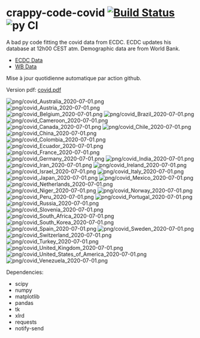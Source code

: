 # crappy-code-covid [![Build Status](https://cloud.drone.io/api/badges/a-lemonnier/crappy-code-covid/status.svg)](https://cloud.drone.io/a-lemonnier/crappy-code-covid) ![py CI](https://github.com/a-lemonnier/crappy-code-covid/workflows/py%20CI/badge.svg)
 
A bad py code fitting the covid data from ECDC. ECDC updates his database at 12h00 CEST atm. Demographic data are from World Bank.
 
- [ECDC Data](https://www.ecdc.europa.eu/en/publications-data/download-todays-data-geographic-distribution-covid-19-cases-worldwide)
- [WB Data](https://data.worldbank.org/indicator/sp.pop.totl)
 
 
Mise à jour quotidienne automatique par action github.
 
Version pdf: [covid.pdf](https://github.com/a-lemonnier/crappy-code-covid/raw/master/covid.pdf)
 
![png/covid_Australia_2020-07-01.png](png/covid_Australia_2020-07-01.png)
![png/covid_Austria_2020-07-01.png](png/covid_Austria_2020-07-01.png)
![png/covid_Belgium_2020-07-01.png](png/covid_Belgium_2020-07-01.png)
![png/covid_Brazil_2020-07-01.png](png/covid_Brazil_2020-07-01.png)
![png/covid_Cameroon_2020-07-01.png](png/covid_Cameroon_2020-07-01.png)
![png/covid_Canada_2020-07-01.png](png/covid_Canada_2020-07-01.png)
![png/covid_Chile_2020-07-01.png](png/covid_Chile_2020-07-01.png)
![png/covid_China_2020-07-01.png](png/covid_China_2020-07-01.png)
![png/covid_Colombia_2020-07-01.png](png/covid_Colombia_2020-07-01.png)
![png/covid_Ecuador_2020-07-01.png](png/covid_Ecuador_2020-07-01.png)
![png/covid_France_2020-07-01.png](png/covid_France_2020-07-01.png)
![png/covid_Germany_2020-07-01.png](png/covid_Germany_2020-07-01.png)
![png/covid_India_2020-07-01.png](png/covid_India_2020-07-01.png)
![png/covid_Iran_2020-07-01.png](png/covid_Iran_2020-07-01.png)
![png/covid_Ireland_2020-07-01.png](png/covid_Ireland_2020-07-01.png)
![png/covid_Israel_2020-07-01.png](png/covid_Israel_2020-07-01.png)
![png/covid_Italy_2020-07-01.png](png/covid_Italy_2020-07-01.png)
![png/covid_Japan_2020-07-01.png](png/covid_Japan_2020-07-01.png)
![png/covid_Mexico_2020-07-01.png](png/covid_Mexico_2020-07-01.png)
![png/covid_Netherlands_2020-07-01.png](png/covid_Netherlands_2020-07-01.png)
![png/covid_Niger_2020-07-01.png](png/covid_Niger_2020-07-01.png)
![png/covid_Norway_2020-07-01.png](png/covid_Norway_2020-07-01.png)
![png/covid_Peru_2020-07-01.png](png/covid_Peru_2020-07-01.png)
![png/covid_Portugal_2020-07-01.png](png/covid_Portugal_2020-07-01.png)
![png/covid_Russia_2020-07-01.png](png/covid_Russia_2020-07-01.png)
![png/covid_Slovenia_2020-07-01.png](png/covid_Slovenia_2020-07-01.png)
![png/covid_South_Africa_2020-07-01.png](png/covid_South_Africa_2020-07-01.png)
![png/covid_South_Korea_2020-07-01.png](png/covid_South_Korea_2020-07-01.png)
![png/covid_Spain_2020-07-01.png](png/covid_Spain_2020-07-01.png)
![png/covid_Sweden_2020-07-01.png](png/covid_Sweden_2020-07-01.png)
![png/covid_Switzerland_2020-07-01.png](png/covid_Switzerland_2020-07-01.png)
![png/covid_Turkey_2020-07-01.png](png/covid_Turkey_2020-07-01.png)
![png/covid_United_Kingdom_2020-07-01.png](png/covid_United_Kingdom_2020-07-01.png)
![png/covid_United_States_of_America_2020-07-01.png](png/covid_United_States_of_America_2020-07-01.png)
![png/covid_Venezuela_2020-07-01.png](png/covid_Venezuela_2020-07-01.png)
 
Dependencies:
- scipy
- numpy
- matplotlib
- pandas
- tk
- xlrd
- requests
- notify-send
